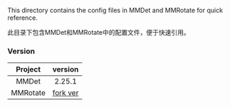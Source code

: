 This directory contains the config files in MMDet and MMRotate for quick reference.

此目录下包含MMDet和MMRotate中的配置文件，便于快速引用。

### Version

| Project  |                           version                            |
|:--------:|:------------------------------------------------------------:|
|  MMDet   |                            2.25.1                            |
| MMRotate | [fork ver](https://github.com/liuyanyi/mmrotate/tree/ryolox) |
